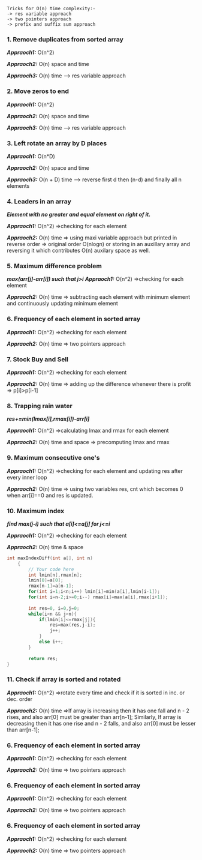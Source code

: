 ```
Tricks for O(n) time complexity:-
-> res variable approach
-> two pointers approach
-> prefix and suffix sum approach
```

### 1. Remove duplicates from sorted array
***Appraoch1:*** O(n^2)

***Appraoch2:*** O(n) space and time

***Appraoch3:*** O(n) time --> res variable approach


### 2. Move zeros to end
***Appraoch1:*** O(n^2)

***Appraoch2:*** O(n) space and time

***Appraoch3:*** O(n) time --> res variable approach


### 3. Left rotate an array by D places
***Appraoch1:*** O(n*D)

***Appraoch2:*** O(n) space and time

***Appraoch3:*** O(n + D) time --> reverse first d then (n-d) and finally all n elements


### 4. Leaders in an array
***Element with no greater and equal element on right of it.***

***Appraoch1:*** O(n^2) =>checking for each element

***Appraoch2:*** O(n) time => using maxi variable approach but printed in reverse order => original order O(nlogn) or storing in an auxillary array and reversing it which contributes O(n) auxilary space as well.


### 5. Maximum difference problem
***max(arr[j]-arr[i]) such that j>i***
***Appraoch1:*** O(n^2) =>checking for each element

***Appraoch2:*** O(n) time => subtracting each element with minimum element and continuously updating minimum element


### 6. Frequency of each element in sorted array

***Appraoch1:*** O(n^2) =>checking for each element

***Appraoch2:*** O(n) time => two pointers approach 


### 7. Stock Buy and Sell

***Appraoch1:*** O(n^2) =>checking for each element

***Appraoch2:*** O(n) time => adding up the difference whenever there is profit => p[i]>p[i-1]


### 8. Trapping rain water

***res+=min(lmax[i],rmax[i])-arr[i]***

***Appraoch1:*** O(n^2) =>calculating lmax and rmax for each element 

***Appraoch2:*** O(n) time and space => precomputing lmax and rmax


### 9. Maximum consecutive one's

***Appraoch1:*** O(n^2) =>checking for each element and updating res after every inner loop

***Appraoch2:*** O(n) time => using two variables res, cnt which becomes 0 when arr[i]==0 and res is updated.


### 10. Maximum index

***find max(j-i) such that a[i]<=a[j] for j<=i***

***Appraoch1:*** O(n^2) =>checking for each element

***Appraoch2:*** O(n) time & space
```C++
int maxIndexDiff(int a[], int n) 
    { 
        // Your code here
        int lmin[n],rmax[n];
        lmin[0]=a[0];
        rmax[n-1]=a[n-1];
        for(int i=1;i<n;i++) lmin[i]=min(a[i],lmin[i-1]);
        for(int i=n-2;i>=0;i--) rmax[i]=max(a[i],rmax[i+1]);
        
        int res=0, i=0,j=0;
        while(i<n && j<n){
            if(lmin[i]<=rmax[j]){
                res=max(res,j-i);
                j++;
            }
            else i++;
        }
        
        return res;
}
```


### 11. Check if array is sorted and rotated

***Appraoch1:*** O(n^2) =>rotate every time and check if it is sorted in inc. or dec. order

***Appraoch2:*** O(n) time =>If array is increasing then it has one fall and n - 2 rises, and also arr[0] must be greater than arr[n-1];
Similarly, If array is decreasing then it has one rise and n - 2 falls, and also arr[0] must be lesser than arr[n-1];


### 6. Frequency of each element in sorted array

***Appraoch1:*** O(n^2) =>checking for each element

***Appraoch2:*** O(n) time => two pointers approach 


### 6. Frequency of each element in sorted array

***Appraoch1:*** O(n^2) =>checking for each element

***Appraoch2:*** O(n) time => two pointers approach 


### 6. Frequency of each element in sorted array

***Appraoch1:*** O(n^2) =>checking for each element

***Appraoch2:*** O(n) time => two pointers approach 




